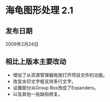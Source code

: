 # 海龟图形处理 2.1 #
## 发布日期 ##
2009年2月24日
## 相比上版本主要改动 ##
  * 增加了从资源管理器拖放打开项目文件的功能。
  * 改变水印文字框支持多行文字。
  * 设置部分从Group Box改成了Expanders。
  * 以及其他一些缺陷修复。